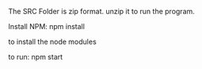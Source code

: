The SRC Folder is zip format. unzip it to run the program.

Install NPM: 
npm install 

to install the node modules

to run:
npm start

